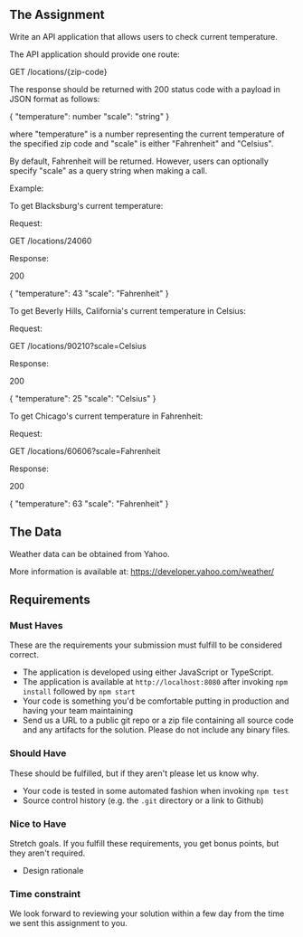 ## The Assignment

Write an API application that allows users to check current temperature.

The API application should provide one route:

GET /locations/{zip-code}

The response should be returned with 200 status code with a payload in JSON format 
as follows:

{
    "temperature": number
    "scale": "string"
}

where "temperature" is a number representing the current temperature of the specified 
zip code and "scale" is either "Fahrenheit" and "Celsius".

By default, Fahrenheit will be returned.  However, users can optionally specify 
"scale" as a query string when making a call.

Example:

To get Blacksburg's current temperature:

Request:

GET /locations/24060

Response:

200

{
    "temperature": 43
    "scale": "Fahrenheit"
}


To get Beverly Hills, California's current temperature in Celsius:

Request:

GET /locations/90210?scale=Celsius

Response:

200

{
    "temperature": 25
    "scale": "Celsius"
}


To get Chicago's current temperature in Fahrenheit:

Request:

GET /locations/60606?scale=Fahrenheit

Response:

200

{
    "temperature": 63
    "scale": "Fahrenheit"
}



## The Data

Weather data can be obtained from Yahoo.  

More information is available at: https://developer.yahoo.com/weather/

## Requirements

### Must Haves
These are the requirements your submission must fulfill to be considered 
correct.

* The application is developed using either JavaScript or TypeScript.
* The application is available at `http://localhost:8080` after invoking 
  `npm install` followed by `npm start`
* Your code is something you'd be comfortable putting in production and 
  having your team maintaining
* Send us a URL to a public git repo or a zip file containing all source code 
  and any artifacts for the solution.  Please do not include any binary files.

### Should Have
These should be fulfilled, but if they aren't please let us know why.

* Your code is tested in some automated fashion when invoking `npm test`
* Source control history (e.g. the `.git` directory or a link to Github)

### Nice to Have
Stretch goals. If you fulfill these requirements, you get bonus points, but 
they aren't required.

* Design rationale

### Time constraint
We look forward to reviewing your solution within a few day from the time we 
sent this assignment to you.